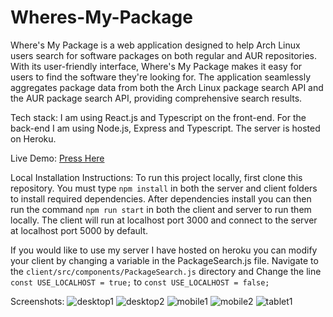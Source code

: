 # Wheres-My-Package

Where's My Package is a web application designed to help Arch Linux users search for software packages on both regular and AUR repositories. With its user-friendly interface, Where's My Package makes it easy for users to find the software they're looking for. The application seamlessly aggregates package data from both the Arch Linux package search API and the AUR package search API, providing comprehensive search results.

Tech stack: I am using React.js and Typescript on the front-end. For the back-end I am using Node.js, Express and Typescript. The server is hosted on Heroku.

Live Demo: <a href='https://antinf.github.io/Wheres-My-Package/'>Press Here</a>

Local Installation Instructions: To run this project locally, first clone this repository. You must type ```npm install``` in both the server and client folders to install required dependencies. After dependencies install you can then run the command ```npm run start``` in both the client and server to run them locally. The client will run at localhost port 3000 and connect to the server at localhost port 5000 by default.

If you would like to use my server I have hosted on heroku you can modify your client by changing a variable in the PackageSearch.js file. Navigate to the ```client/src/components/PackageSearch.js``` directory and Change the line ```const USE_LOCALHOST = true;``` to ```const USE_LOCALHOST = false;```

Screenshots: 
![desktop1](https://user-images.githubusercontent.com/87878255/232182016-96128802-063b-4ebf-95de-8b6326f4244b.png)
![desktop2](https://user-images.githubusercontent.com/87878255/232182027-0b684402-fae9-4ab0-9f48-239eb3350781.png)
![mobile1](https://user-images.githubusercontent.com/87878255/232182029-30d907b6-8254-46f2-8a15-f7cffe6930a1.png)
![mobile2](https://user-images.githubusercontent.com/87878255/232182034-e8fd59e6-80d2-4c9d-acb4-b1bc94d52284.png)
![tablet1](https://user-images.githubusercontent.com/87878255/232182035-164fa542-700f-44a5-9831-e6fedd010d32.png)
